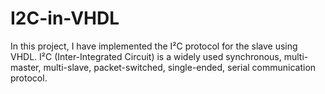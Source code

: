 # I2C-in-VHDL
In this project, I have implemented the I²C protocol for the slave using VHDL.
I²C (Inter-Integrated Circuit) is a widely used synchronous, multi-master, multi-slave, packet-switched, single-ended, serial communication protocol.

